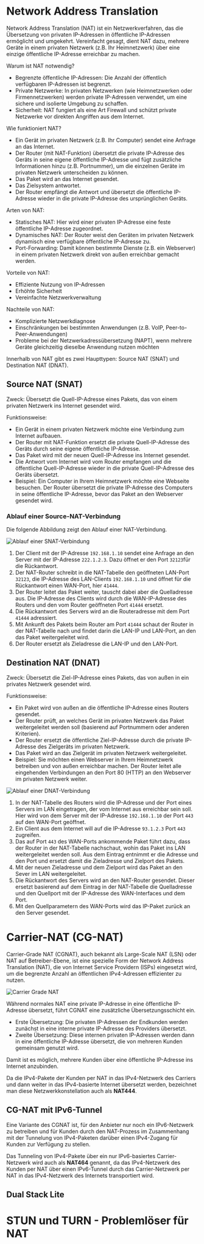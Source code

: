 <!--
author:   Günter Dannoritzer
email:    g.dannoritzer@wvs-ffm.de
version:  0.9.0
date:     05.11.2024
language: de
narrator: Deutsch Female

comment:  Network Address Translation (NAT)

icon:    https://raw.githubusercontent.com/dsp77/wvs-liascript/0938e2e0ce751e270e3e36b8ecfeb09044a41aa0/wvs-logo.png
logo:     02_img/logo-nat.jpg

tags:     LiaScript, NAT, Network Address Tranlation

link:     https://cdn.jsdelivr.net/chartist.js/latest/chartist.min.css

script:   https://cdn.jsdelivr.net/chartist.js/latest/chartist.min.js

attribute: Lizenz: [CC BY-SA](https://creativecommons.org/licenses/by-sa/4.0/)
-->
# Network Address Translation

Network Address Translation (NAT) ist ein Netzwerkverfahren, das die Übersetzung von privaten IP-Adressen in öffentliche IP-Adressen ermöglicht und umgekehrt. Vereinfacht gesagt, dient NAT dazu, mehrere Geräte in einem privaten Netzwerk (z.B. Ihr Heimnetzwerk) über eine einzige öffentliche IP-Adresse erreichbar zu machen.

Warum ist NAT notwendig?

  * Begrenzte öffentliche IP-Adressen: Die Anzahl der öffentlich verfügbaren IP-Adressen ist begrenzt.
 * Private Netzwerke: In privaten Netzwerken (wie Heimnetzwerken oder Firmennetzwerken) werden private IP-Adressen verwendet, um eine sichere und isolierte Umgebung zu schaffen.
 * Sicherheit: NAT fungiert als eine Art Firewall und schützt private Netzwerke vor direkten Angriffen aus dem Internet.

Wie funktioniert NAT?

  * Ein Gerät im privaten Netzwerk (z.B. Ihr Computer) sendet eine Anfrage an das Internet.
 * Der Router (mit NAT-Funktion) übersetzt die private IP-Adresse des Geräts in seine eigene öffentliche IP-Adresse und fügt zusätzliche Informationen hinzu (z.B. Portnummer), um die einzelnen Geräte im privaten Netzwerk unterscheiden zu können.
 * Das Paket wird an das Internet gesendet.
 * Das Zielsystem antwortet.
 * Der Router empfängt die Antwort und übersetzt die öffentliche IP-Adresse wieder in die private IP-Adresse des ursprünglichen Geräts.

Arten von NAT:

  * Statisches NAT: Hier wird einer privaten IP-Adresse eine feste öffentliche IP-Adresse zugeordnet.
 * Dynamisches NAT: Der Router weist den Geräten im privaten Netzwerk dynamisch eine verfügbare öffentliche IP-Adresse zu.
 * Port-Forwarding: Damit können bestimmte Dienste (z.B. ein Webserver) in einem privaten Netzwerk direkt von außen erreichbar gemacht werden.

Vorteile von NAT:

  * Effiziente Nutzung von IP-Adressen
 * Erhöhte Sicherheit
 * Vereinfachte Netzwerkverwaltung

Nachteile von NAT:

  * Komplizierte Netzwerkdiagnose
 * Einschränkungen bei bestimmten Anwendungen (z.B. VoIP, Peer-to-Peer-Anwendungen)
 * Probleme bei der Netzwerkadressübersetzung (NAPT), wenn mehrere Geräte gleichzeitig dieselbe Anwendung nutzen möchten


Innerhalb von NAT gibt es zwei Haupttypen: Source NAT (SNAT) und Destination NAT (DNAT).

## Source NAT (SNAT)

Zweck: Übersetzt die Quell-IP-Adresse eines Pakets, das von einem privaten Netzwerk ins Internet gesendet wird.

Funktionsweise:

  * Ein Gerät in einem privaten Netzwerk möchte eine Verbindung zum Internet aufbauen.
 * Der Router mit NAT-Funktion ersetzt die private Quell-IP-Adresse des Geräts durch seine eigene öffentliche IP-Adresse.
 * Das Paket wird mit der neuen Quell-IP-Adresse ins Internet gesendet.
 * Die Antwort vom Internet wird vom Router empfangen und die öffentliche Quell-IP-Adresse wieder in die private Quell-IP-Adresse des Geräts übersetzt.
 * Beispiel: Ein Computer in Ihrem Heimnetzwerk möchte eine Webseite besuchen. Der Router übersetzt die private IP-Adresse des Computers in seine öffentliche IP-Adresse, bevor das Paket an den Webserver gesendet wird.

### Ablauf einer Source-NAT-Verbindung

Die folgende Abbildung zeigt den Ablauf einer NAT-Verbindung.

![Ablauf einer SNAT-Verbindung](02_img/lf11-40-nat-snat-ablauf.svg)

 1. Der Client mit der IP-Adresse `192.168.1.10` sendet eine Anfrage an den Server mit der IP-Adresse `222.1.2.3`. Dazu öffnet er den Port `32123`für die Rückantwort.
 2. Der NAT-Router schreibt in die NAT-Tabelle den geöffneten LAN-Port `32123`, die IP-Adresse des LAN-Clients `192.168.1.10` und öffnet für die Rückantwort einen WAN-Port, hier `41444`.
 3. Der Router leitet das Paket weiter, tauscht dabei aber die Quelladresse aus. Die IP-Adresse des Clients wird durch die WAN-IP-Adresse des Routers und den vom Router geöffneten Port `41444` ersetzt.
 4. Die Rückantwort des Servers wird an die Routeradresse mit dem Port `41444` adressiert.
 5. Mit Ankunft des Pakets beim Router am Port `41444` schaut der Router in der NAT-Tabelle nach und findet darin die LAN-IP und LAN-Port, an den das Paket weitergeleitet wird.
 6. Der Router ersetzt als Zieladresse die LAN-IP und den LAN-Port.

## Destination NAT (DNAT)

Zweck: Übersetzt die Ziel-IP-Adresse eines Pakets, das von außen in ein privates Netzwerk gesendet wird.

Funktionsweise:

  * Ein Paket wird von außen an die öffentliche IP-Adresse eines Routers gesendet.
 * Der Router prüft, an welches Gerät im privaten Netzwerk das Paket weitergeleitet werden soll (basierend auf Portnummern oder anderen Kriterien).
 * Der Router ersetzt die öffentliche Ziel-IP-Adresse durch die private IP-Adresse des Zielgeräts im privaten Netzwerk.
 * Das Paket wird an das Zielgerät im privaten Netzwerk weitergeleitet.
 * Beispiel: Sie möchten einen Webserver in Ihrem Heimnetzwerk betreiben und von außen erreichbar machen. Der Router leitet alle eingehenden Verbindungen an den Port 80 (HTTP) an den Webserver im privaten Netzwerk weiter.

![Ablauf einer DNAT-Verbindung](02_img/lf11-40-nat-dnat.svg)

 1. In der NAT-Tabelle des Routers wird die IP-Adresse und der Port eines Servers im LAN eingetragen, der vom Internet aus erreichbar sein soll. Hier wird von dem Server mit der IP-Adresse `192.168.1.10` der Port `443` auf den WAN-Port geöffnet.
 2. Ein Client aus dem Internet will auf die IP-Adresse `93.1.2.3` Port `443` zugreifen.
 3. Das auf Port `443` des WAN-Ports ankommende Paket führt dazu, dass der Router in der NAT-Tabelle nachschaut, wohin das Paket ins LAN weitergeleitet werden soll. Aus dem Eintrag entnimmt er die Adresse und den Port und ersetzt damit die Zieladresse und Zielport des Pakets.
 4. Mit der neuen Zieladresse und dem Zielport wird das Paket an den Sever im LAN weitergeleitet.
 5. Die Rückantwort des Servers wird an den NAT-Router gesendet. Dieser ersetzt basierend auf dem Eintrag in der NAT-Tabelle die Quelladresse und den Quellport mit der IP-Adresse des WAN-Interfaces und dem Port.
 6. Mit den Quellparametern des WAN-Ports wird das IP-Paket zurück an den Server gesendet.



# Carrier-NAT (CG-NAT)

Carrier-Grade NAT (CGNAT), auch bekannt als Large-Scale NAT (LSN) oder NAT auf Betreiber-Ebene, ist eine spezielle Form der Network Address Translation (NAT), die von Internet Service Providern (ISPs) eingesetzt wird, um die begrenzte Anzahl an öffentlichen IPv4-Adressen effizienter zu nutzen.

![Carrier Grade NAT](02_img/lf11-40-nat-cgnat.svg)

Während normales NAT eine private IP-Adresse in eine öffentliche IP-Adresse übersetzt, führt CGNAT eine zusätzliche Übersetzungsschicht ein.

  * Erste Übersetzung: Die privaten IP-Adressen der Endkunden werden zunächst in eine interne private IP-Adresse des Providers übersetzt.
 * Zweite Übersetzung: Diese internen privaten IP-Adressen werden dann in eine öffentliche IP-Adresse übersetzt, die von mehreren Kunden gemeinsam genutzt wird.

Damit ist es möglich, mehrere Kunden über eine öffentliche IP-Adresse ins Internet anzubinden.

Da die IPv4-Pakete der Kunden per NAT in das IPv4-Netzwerk des Carriers und dann weiter in das IPv4-basierte Internet übersetzt werden, bezeichnet man diese Netzwerkkonstellation auch als **NAT444**.


## CG-NAT mit IPv6-Tunnel

Eine Variante des CGNAT ist, für den Anbieter nur noch ein IPv6-Netzwerk zu betreiben und für Kunden durch den NAT-Prozess im Zusammenhang mit der Tunnelung von IPv4-Paketen darüber einen IPv4-Zugang für Kunden zur Verfügung zu stellen.

Das Tunneling von IPv4-Pakete über ein nur IPv6-basiertes Carrier-Netzwerk wird auch als **NAT464** genannt, da das IPv4-Netzwerk des Kunden per NAT über einen IPv6-Tunnel durch das Carrier-Netzwerk per NAT in das IPv4-Netzwerk des Internets transportiert wird.

## Dual Stack Lite



# STUN und TURN - Problemlöser für NAT
